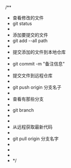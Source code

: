 
/**
 * 查看修改的文件
 * git status
 * 
 * 添加要提交的文件
 * git add --all path
 * 
 * 提交添加的文件到本地仓库
 * 
 * git commit -m  "备注信息"
 * 
 * 提交文件到远程仓库
 * 
 * git push origin 分支名子
 * 
 * 查看有那些分支
 * 
 * git branch
 * 
 * 
 * 从远程获取最新代码
 * 
 * git pull origin 分支名字
 * 
 * 
 * 
 * */
